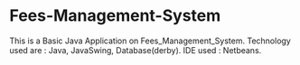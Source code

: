 # Fees-Management-System

This is a Basic Java Application on Fees_Management_System.
Technology used are : Java, JavaSwing, Database(derby).
IDE used : Netbeans.

